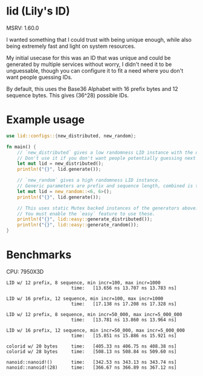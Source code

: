 # lid (Lily's ID)

MSRV: 1.60.0

I wanted something that I could trust with being unique enough, while also being extremely fast and light on system
resources.

My initial usecase for this was an ID that was unique and could be generated by multiple services without worry, I
didn't need it to be unguessable, though you can configure it to fit a need where you don't want people guessing IDs.

By default, this uses the Base36 Alphabet with 16 prefix bytes and 12 sequence bytes. This gives (36^28) possible IDs.

# Example usage

```rust
use lid::configs::{new_distributed, new_random};

fn main() {
    // `new_distributed` gives a low randomness LID instance with the default size of 20 bytes.
    // Don't use it if you don't want people potentially guessing next IDs.
    let mut lid = new_distributed();
    println!("{}", lid.generate());

    // `new_random` gives a high randomness LID instance.
    // Generic parameters are prefix and sequence length, combined is the total size of the id.
    let mut lid = new_random::<6, 6>();
    println!("{}", lid.generate());

    // This uses static Mutex backed instances of the generators above.
    // You must enable the `easy` feature to use these.
    println!("{}", lid::easy::generate_distributed());
    println!("{}", lid::easy::generate_random());
}

```

# Benchmarks

CPU: 7950X3D

```
LID w/ 12 prefix, 8 sequence, min incr=100, max incr=1000
                        time:   [13.656 ns 13.707 ns 13.783 ns]

LID w/ 16 prefix, 12 sequence, min incr=100, max incr=1000
                        time:   [17.138 ns 17.208 ns 17.328 ns]

LID w/ 12 prefix, 8 sequence, min incr=50_000, max incr=5_000_000
                        time:   [13.781 ns 13.860 ns 13.964 ns]

LID w/ 16 prefix, 12 sequence, min incr=50_000, max incr=5_000_000
                        time:   [15.851 ns 15.886 ns 15.921 ns]

colorid w/ 20 bytes     time:   [405.33 ns 406.75 ns 408.38 ns]
colorid w/ 28 bytes     time:   [508.13 ns 508.84 ns 509.60 ns]

nanoid::nanoid!()       time:   [342.53 ns 343.13 ns 343.74 ns]
nanoid::nanoid!(28)     time:   [366.67 ns 366.89 ns 367.12 ns]
```